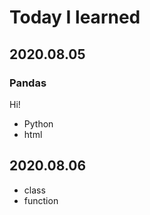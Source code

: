 # Today I learned

## 2020.08.05

### Pandas
Hi!

* Python
* html



## 2020.08.06
* class
* function
